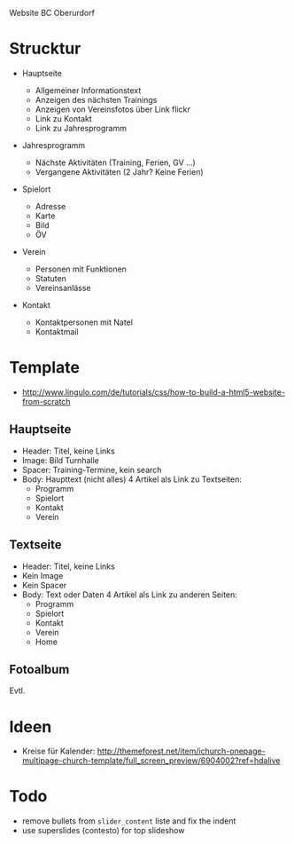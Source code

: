 Website BC Oberurdorf

# Strucktur

- Hauptseite
  - Allgemeiner Informationstext
  - Anzeigen des nächsten Trainings
  - Anzeigen von Vereinsfotos über Link flickr
  - Link zu Kontakt
  - Link zu Jahresprogramm
			
- Jahresprogramm
  - Nächste Aktivitäten (Training, Ferien, GV ...)
  - Vergangene Aktivitäten (2 Jahr? Keine Ferien)
  
- Spielort
  - Adresse
  - Karte
  - Bild
  - ÖV
  
- Verein
  - Personen mit Funktionen
  - Statuten
  - Vereinsanlässe
  
- Kontakt
  - Kontaktpersonen mit Natel
  - Kontaktmail

# Template 

- http://www.lingulo.com/de/tutorials/css/how-to-build-a-html5-website-from-scratch

## Hauptseite

- Header: Titel, keine Links
- Image: Bild Turnhalle
- Spacer: Training-Termine, kein search
- Body: 
  Haupttext (nicht alles)
  4 Artikel als Link zu Textseiten:
  - Programm
  - Spielort
  - Kontakt
  - Verein


## Textseite

- Header: Titel, keine Links
- Kein Image
- Kein Spacer
- Body: 
  Text oder Daten
  4 Artikel als Link zu anderen Seiten:
  - Programm
  - Spielort
  - Kontakt
  - Verein
  - Home

## Fotoalbum

Evtl.


# Ideen

- Kreise für Kalender:
  <http://themeforest.net/item/ichurch-onepage-multipage-church-template/full_screen_preview/6904002?ref=hdalive>

# Todo

- remove bullets from `slider_content` liste and fix the indent
- use superslides (contesto) for top slideshow
